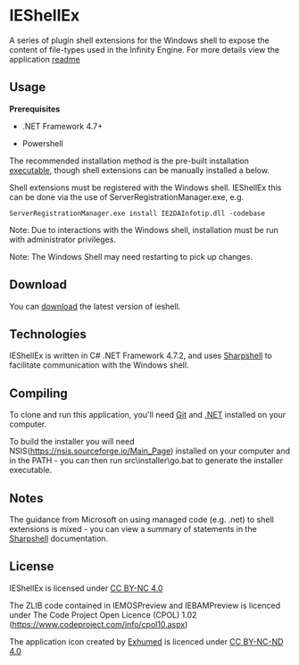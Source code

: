 # IEShellEx

A series of plugin shell extensions for the Windows shell to expose the content of file-types used in the Infinity Engine. For more details view the application [readme](https://htmlpreview.github.io/?https://github.com/btigi/ieshellex/blob/master/src/Documentation/Readme.html)

## Usage

__Prerequisites__

- .NET Framework 4.7+

- Powershell

The recommended installation method is the pre-built installation [executable](https://github.com/btigi/ieshellex/releases/), though shell extensions can be manually installed a below.

Shell extensions must be registered with the Windows shell. IEShellEx this can be done via the use of ServerRegistrationManager.exe, e.g. 
```
ServerRegistrationManager.exe install IE2DAInfotip.dll -codebase
```

Note: Due to interactions with the Windows shell, installation must be run with administrator privileges.

Note: The Windows Shell may need restarting to pick up changes.



## Download

You can [download](https://github.com/btigi/ieshellex/releases/) the latest version of ieshell.


## Technologies

IEShellEx is written in C# .NET Framework 4.7.2, and uses [Sharpshell](https://github.com/dwmkerr/sharpshell) to facilitate communication with the Windows shell.


## Compiling

To clone and run this application, you'll need [Git](https://git-scm.com) and [.NET](https://dotnet.microsoft.com/) installed on your computer.

To build the installer you will need NSIS(https://nsis.sourceforge.io/Main_Page) installed on your computer and in the PATH - you can then run src\installer\go.bat to generate the installer executable.


## Notes

The guidance from Microsoft on using managed code (e.g. .net) to shell extensions is mixed - you can view a summary of statements in the [Sharpshell](https://github.com/dwmkerr/sharpshell/blob/master/docs/managed-shell-extensions.md) documentation.


## License

IEShellEx is licensed under [CC BY-NC 4.0](https://creativecommons.org/licenses/by-nc/4.0/)

The ZLIB code contained in IEMOSPreview and IEBAMPreview is licenced under The Code Project Open Licence (CPOL) 1.02 (https://www.codeproject.com/info/cpol10.aspx)

The application icon created by [Exhumed](https://iconarchive.com/show/mega-games-pack-25-icons-by-3xhumed/Baldur-s-Gate-1-icon.html) is licenced under [CC BY-NC-ND 4.0](https://creativecommons.org/licenses/by-nc-nd/4.0/)